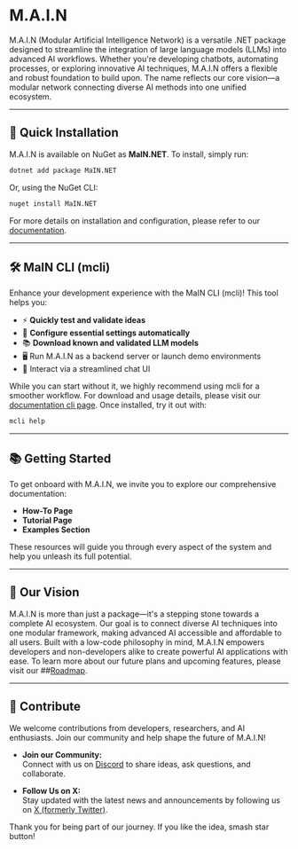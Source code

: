 # M.A.I.N

M.A.I.N (Modular Artificial Intelligence Network) is a versatile .NET package designed to streamline the integration of large language models (LLMs) into advanced AI workflows. Whether you're developing chatbots, automating processes, or exploring innovative AI techniques, M.A.I.N offers a flexible and robust foundation to build upon. The name reflects our core vision—a modular network connecting diverse AI methods into one unified ecosystem.

---

## 🚀 Quick Installation

M.A.I.N is available on NuGet as **MaIN.NET**. To install, simply run:

```sh
dotnet add package MaIN.NET
```

Or, using the NuGet CLI:

```sh
nuget install MaIN.NET
```

For more details on installation and configuration, please refer to our [documentation](https://maindoc.link/#/doc/overview).

---

## 🛠 MaIN CLI (mcli)

Enhance your development experience with the MaIN CLI (mcli)! This tool helps you:
- ⚡ **Quickly test and validate ideas**
- 🔧 **Configure essential settings automatically**
- 📚 **Download known and validated LLM models**
- 🖥 Run M.A.I.N as a backend server or launch demo environments
- 💬 Interact via a streamlined chat UI

While you can start without it, we highly recommend using mcli for a smoother workflow. For download and usage details, please visit our [documentation cli page](https://maindoc.link/#/doc/cli). Once installed, try it out with:

```sh
mcli help
```

---

## 📚 Getting Started

To get onboard with M.A.I.N, we invite you to explore our comprehensive documentation:
- **How-To Page**
- **Tutorial Page**
- **Examples Section**

These resources will guide you through every aspect of the system and help you unleash its full potential.

---

## 🌟 Our Vision

M.A.I.N is more than just a package—it's a stepping stone towards a complete AI ecosystem. Our goal is to connect diverse AI techniques into one modular framework, making advanced AI accessible and affordable to all users. Built with a low-code philosophy in mind, M.A.I.N empowers developers and non-developers alike to create powerful AI applications with ease. To learn more about our future plans and upcoming features, please visit our ##[Roadmap](./docs/ROADMAP.md).

---

## 🤝 Contribute

We welcome contributions from developers, researchers, and AI enthusiasts. Join our community and help shape the future of M.A.I.N!

- **Join our Community:**  
  Connect with us on [Discord](https://discord.gg/yourserver) to share ideas, ask questions, and collaborate.

- **Follow Us on X:**  
  Stay updated with the latest news and announcements by following us on [X (formerly Twitter)](https://x.com/MaIN_AI).

Thank you for being part of our journey. If you like the idea, smash star button!